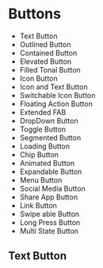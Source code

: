 # Buttons

- Text Button
- Outlined Button
- Contained Button
- Elevated Button
- Filled Tonal Button
- Icon Button
- Icon and Text Button
- Switchable Icon Button
- Floating Action Button
- Extended FAB
- DropDown Button
- Toggle Button
- Segmented Button
- Loading Button
- Chip Button
- Animated Button
- Expandable Button
- Menu Button
- Social Media Button
- Share App Button
- Link Button
- Swipe able Button
- Long Press Button
- Multi State Button

## Text Button

